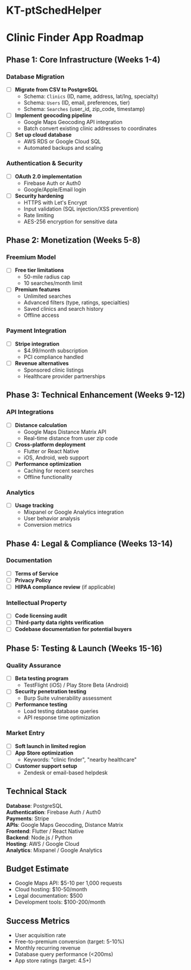 ﻿# KT-ptSchedHelper

# Clinic Finder App Roadmap

## Phase 1: Core Infrastructure (Weeks 1-4)

### Database Migration
- [ ] **Migrate from CSV to PostgreSQL**
  - Schema: `Clinics` (ID, name, address, lat/lng, specialty)
  - Schema: `Users` (ID, email, preferences, tier)
  - Schema: `Searches` (user_id, zip_code, timestamp)
- [ ] **Implement geocoding pipeline**
  - Google Maps Geocoding API integration
  - Batch convert existing clinic addresses to coordinates
- [ ] **Set up cloud database**
  - AWS RDS or Google Cloud SQL
  - Automated backups and scaling

### Authentication & Security
- [ ] **OAuth 2.0 implementation**
  - Firebase Auth or Auth0
  - Google/Apple/Email login
- [ ] **Security hardening**
  - HTTPS with Let's Encrypt
  - Input validation (SQL injection/XSS prevention)
  - Rate limiting
  - AES-256 encryption for sensitive data

## Phase 2: Monetization (Weeks 5-8)

### Freemium Model
- [ ] **Free tier limitations**
  - 50-mile radius cap
  - 10 searches/month limit
- [ ] **Premium features**
  - Unlimited searches
  - Advanced filters (type, ratings, specialties)
  - Saved clinics and search history
  - Offline access

### Payment Integration
- [ ] **Stripe integration**
  - $4.99/month subscription
  - PCI compliance handled
- [ ] **Revenue alternatives**
  - Sponsored clinic listings
  - Healthcare provider partnerships

## Phase 3: Technical Enhancement (Weeks 9-12)

### API Integrations
- [ ] **Distance calculation**
  - Google Maps Distance Matrix API
  - Real-time distance from user zip code
- [ ] **Cross-platform deployment**
  - Flutter or React Native
  - iOS, Android, web support
- [ ] **Performance optimization**
  - Caching for recent searches
  - Offline functionality

### Analytics
- [ ] **Usage tracking**
  - Mixpanel or Google Analytics integration
  - User behavior analysis
  - Conversion metrics

## Phase 4: Legal & Compliance (Weeks 13-14)

### Documentation
- [ ] **Terms of Service**
- [ ] **Privacy Policy**
- [ ] **HIPAA compliance review** (if applicable)

### Intellectual Property
- [ ] **Code licensing audit**
- [ ] **Third-party data rights verification**
- [ ] **Codebase documentation for potential buyers**

## Phase 5: Testing & Launch (Weeks 15-16)

### Quality Assurance
- [ ] **Beta testing program**
  - TestFlight (iOS) / Play Store Beta (Android)
- [ ] **Security penetration testing**
  - Burp Suite vulnerability assessment
- [ ] **Performance testing**
  - Load testing database queries
  - API response time optimization

### Market Entry
- [ ] **Soft launch in limited region**
- [ ] **App Store optimization**
  - Keywords: "clinic finder", "nearby healthcare"
- [ ] **Customer support setup**
  - Zendesk or email-based helpdesk

## Technical Stack

**Database**: PostgreSQL  
**Authentication**: Firebase Auth / Auth0  
**Payments**: Stripe  
**APIs**: Google Maps Geocoding, Distance Matrix  
**Frontend**: Flutter / React Native  
**Backend**: Node.js / Python  
**Hosting**: AWS / Google Cloud  
**Analytics**: Mixpanel / Google Analytics  

## Budget Estimate

- Google Maps API: $5-10 per 1,000 requests
- Cloud hosting: $10-50/month
- Legal documentation: $500
- Development tools: $100-200/month

## Success Metrics

- User acquisition rate
- Free-to-premium conversion (target: 5-10%)
- Monthly recurring revenue
- Database query performance (<200ms)
- App store ratings (target: 4.5+)
